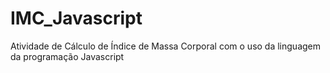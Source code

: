 # IMC_Javascript

Atividade de Cálculo de Índice de Massa Corporal com o uso da linguagem da programação Javascript
